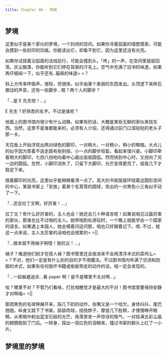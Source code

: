 ```yaml
---
title: Chapter 00 - 雨夜
---
```


## 梦境

这里似乎是某个家伙的梦境，一个封闭的空间。如果你寻着弧面的墙壁摸索，可能会摸到一些刻印的凹痕。你能读出它，却看不到它，因为这里还没有光亮。

如果你试探着沿弧面的法线前行，可能会撞到头。「咚」的一声，在空间里层层回荡。灰尘飘落，你能听到它们停在耳廓的汗毛上。空气中充满了旧书的味道，如果再仔细闻一下，似乎还有..猫屎的味道= =？

斜上方传来呼吸声，很轻，但很快，似乎由某个柔弱的东西发出。头顶透下来砖石挪动的声音，还有一些脚步...嗯？两个人的脚步？

「...是 E 先生啦！...」

E 先生？好熟悉的名字。不过是谁呢？

地面上的图书馆内很少有什么动静。如果有的话，大概是某些无聊的家伙来找东西。当然，这里不是谁都能来的，必须有人介绍，还得通过前门口湿哒哒的老头子那一关。

天花板上开始浮现出两对绿色的脚印，一对稍大，一对稍小，稍小的略暗。大点儿的似乎因为穿着不适走路有些别扭，小一点的脚步轻盈，看起来很兴奋。小脚印牵着稍大的脚印，七拐八拐地向着中心画出层层圆弧。然而快到中心时，又拐向了另一边的圆弧。忽然，小脚印消失了，只留下大脚印，光芒变得更亮了，摇晃几下才稳定下来。

借着脚印的光亮，这里似乎能稍微看清一点了。高大的书架层层环绕着这圆形空间的中心，某层书架上「安放」着某个毛茸茸的圆球，突出的一对黑色小三角似乎动了一下。

「...还会拉丁文啊，好厉害！...」

拉丁文？有什么好厉害的，主人也会！她还会几十种语言呢！如果说咱见过最厉害的家伙，那谁也比不过咱的主人。她带咱到处游玩时，一个晚上就能学会一个国家的语言。如果遇上本国人，她会缠着问这问那，咱也只好跟着记下。唔..不过，就这一点来说，主人太厉害的话咱也会很累的= =||

「...根本就不用梯子啊喂！我抗议！...」

梯子？难道他们刚才在搭人梯？图书管里还会放进来不会用漂浮术式的菜鸡么= =？不对，他们一定是有什么别的目的才不用魔法。不过图书馆内布满了侦测和防御的术式，如果有任何毁坏书籍或偷偷带走的动作的话，咱一定会发现的。

「...一起躲避追杀...看 paper 啊！是不是哪里不太对啊...」

哈？哪里不对？不管乃们看啥，打扰咱睡觉才是最大的不对！图书馆里要保持安静才对啊喵= =||

那团黑色的毛球伸展开来，踩几下奶的动作，张嘴又是一个哈欠。身体抖抖，尾巴翘翘，纵身又跳下了书架。舔舔肉球，挠挠脖子，摩搓几下脸颊，才慢慢睁开眼睛，从黑暗中射出蓝宝石般的光芒。角落里发一声惊讶的吸气，一对挂满五彩尘晶的翅膀跑到了门后。一转身，探出一双红色的泪眼来，撞过书架的额头上红了一小片。

## 梦境里的梦境

